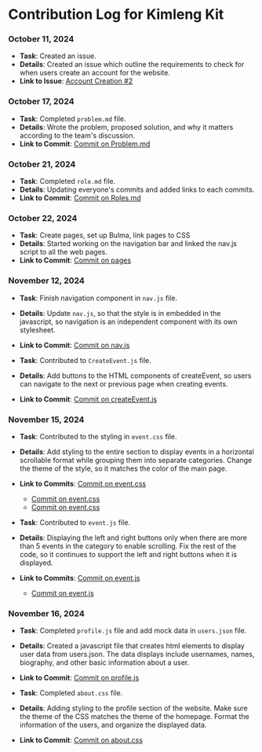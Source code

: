 # Contribution Log for Kimleng Kit

### October 11, 2024

- **Task**: Created an issue.
- **Details**: Created an issue which outline the requirements to check for when users create an account for the website.
- **Link to Issue**: [Account Creation #2](https://github.com/Fpantoja2001/event-tbd/issues/2)

### October 17, 2024

- **Task**: Completed `problem.md` file.
- **Details**: Wrote the problem, proposed solution, and why it matters according to the team's discussion.
- **Link to Commit**: [Commit on Problem.md](https://github.com/Fpantoja2001/event-tbd/commit/93a36ac4330ae5f961da172902fa9501c72dba6d)

### October 21, 2024

- **Task**: Completed `role.md` file.
- **Details**: Updating everyone's commits and added links to each commits.
- **Link to Commit**: [Commit on Roles.md](https://github.com/Fpantoja2001/event-tbd/commit/d8feb42017c55ccaa54f1740b2c07dbf522f6104#diff-8d341108ea94cc7c4d7a9b569444055a7f2ddfc73646fa2d2b48e28d2f8ae2b1R7)

### October 22, 2024

- **Task**: Create pages, set up Bulma, link pages to CSS
- **Details**: Started working on the navigation bar and linked the nav.js script to all the web pages.
- **Link to Commit**: [Commit on pages](https://github.com/Fpantoja2001/event-tbd/pull/9/commits/932bb6346f075af60884a1e85422a964f1c34d3d)

### November 12, 2024

- **Task**: Finish navigation component in `nav.js` file.
- **Details**: Update `nav.js`, so that the style is in embedded in the javascript, so navigation is an independent component with its own stylesheet.
- **Link to Commit**: [Commit on nav.js](https://github.com/Fpantoja2001/event-tbd/commit/e78f7af84e2fbff496899b9817fd4f6ec0652176)

- **Task**: Contributed to `CreateEvent.js` file.
- **Details**: Add buttons to the HTML components of createEvent, so users can navigate to the next or previous page when creating events.
- **Link to Commit**: [Commit on createEvent.js](https://github.com/Fpantoja2001/event-tbd/commit/485be2e623179939a6a69aa11756025943caa917)

### November 15, 2024

- **Task**: Contributed to the styling in `event.css` file.
- **Details**: Add styling to the entire section to display events in a horizontal scrollable format while grouping them into separate categories. Change the theme of the style, so it matches the color of the main page.
- **Link to Commits**: [Commit on event.css](https://github.com/Fpantoja2001/event-tbd/commit/f8c9bbc101f96e19c0bf0b016931b83aec8dbaa7)
  - [Commit on event.css](https://github.com/Fpantoja2001/event-tbd/commit/47a0263553a4b1a3744e4499e222710de4c9705f)
  - [Commit on event.css](https://github.com/Fpantoja2001/event-tbd/commit/e6aeb2a67f335dc9461ad36dd2ad5270bec7b916)

- **Task**: Contributed to `event.js` file.
- **Details**: Displaying the left and right buttons only when there are more than 5 events in the category to enable scrolling. Fix the rest of the code, so it continues to support the left and right buttons when it is displayed.
- **Link to Commits**: [Commit on event.js](https://github.com/Fpantoja2001/event-tbd/commit/67cfe707ce931bda04a9ae35af93b7d159e9983d)
  - [Commit on event.js](https://github.com/Fpantoja2001/event-tbd/commit/f85cdca13baabe08f3a4d32396409fd742f577d6)

### November 16, 2024

- **Task**: Completed `profile.js` file and add mock data in `users.json` file.
- **Details**: Created a javascript file that creates html elements to display user data from users.json. The data displays include usernames, names, biography, and other basic information about a user.
- **Link to Commit**: [Commit on profile.js](https://github.com/Fpantoja2001/event-tbd/commit/d0fbc5dbc02acee51fd067d86133764099cf1425)


- **Task**: Completed `about.css` file.
- **Details**: Adding styling to the profile section of the website. Make sure the theme of the CSS matches the theme of the homepage. Format the information of the users, and organize the displayed data.
- **Link to Commit**: [Commit on about.css](https://github.com/Fpantoja2001/event-tbd/e1a122d86c2ad812501e4b450fc413c7893f16b3)

